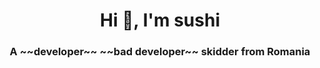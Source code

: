 <h1 align="center">Hi 👋, I'm sushi</h1>
<h3 align="center">A ~~developer~~ ~~bad developer~~ skidder from Romania</h3>
